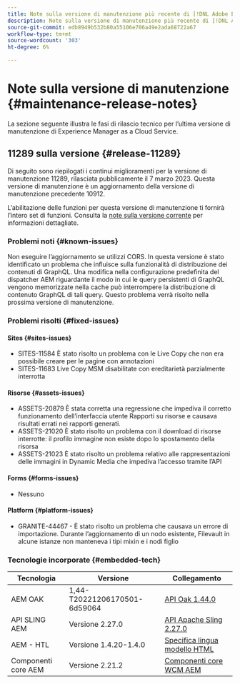 ```yaml
---
title: Note sulla versione di manutenzione più recente di [!DNL Adobe Experience Manager] as a Cloud Service.
description: Note sulla versione di manutenzione più recente di [!DNL Adobe Experience Manager] as a Cloud Service.
source-git-commit: edb8949b532b80a55106e706a49e2ada68722a67
workflow-type: tm+mt
source-wordcount: '303'
ht-degree: 6%

---
```



# Note sulla versione di manutenzione {#maintenance-release-notes}

La sezione seguente illustra le fasi di rilascio tecnico per l’ultima versione di manutenzione di Experience Manager as a Cloud Service.

## 11289 sulla versione {#release-11289}

Di seguito sono riepilogati i continui miglioramenti per la versione di manutenzione 11289, rilasciata pubblicamente il 7 marzo 2023. Questa versione di manutenzione è un aggiornamento della versione di manutenzione precedente 10912.

L’abilitazione delle funzioni per questa versione di manutenzione ti fornirà l’intero set di funzioni. Consulta la [note sulla versione corrente](/help/release-notes/release-notes-cloud/release-notes-current.md) per informazioni dettagliate.

### Problemi noti {#known-issues}

Non eseguire l’aggiornamento se utilizzi CORS. In questa versione è stato identificato un problema che influisce sulla funzionalità di distribuzione dei contenuti di GraphQL. Una modifica nella configurazione predefinita del dispatcher AEM riguardante il modo in cui le query persistenti di GraphQL vengono memorizzate nella cache può interrompere la distribuzione di contenuto GraphQL di tali query. Questo problema verrà risolto nella prossima versione di manutenzione.

### Problemi risolti {#fixed-issues}

#### Sites {#sites-issues}

- SITES-11584 È stato risolto un problema con le Live Copy che non era possibile creare per le pagine con annotazioni
- SITES-11683 Live Copy MSM disabilitate con ereditarietà parzialmente interrotta

#### Risorse {#assets-issues}

- ASSETS-20879 È stata corretta una regressione che impediva il corretto funzionamento dell’interfaccia utente Rapporti su risorse e causava risultati errati nei rapporti generati.
- ASSETS-21020 È stato risolto un problema con il download di risorse interrotte: il profilo immagine non esiste dopo lo spostamento della risorsa
- ASSETS-21023 È stato risolto un problema relativo alle rappresentazioni delle immagini in Dynamic Media che impediva l’accesso tramite l’API

#### Forms {#forms-issues}

- Nessuno

#### Platform {#platform-issues}

- GRANITE-44467 - È stato risolto un problema che causava un errore di importazione. Durante l’aggiornamento di un nodo esistente, Filevault in alcune istanze non manteneva i tipi mixin e i nodi figlio

### Tecnologie incorporate {#embedded-tech}

| Tecnologia | Versione | Collegamento |
|---|---|---|
| AEM OAK | 1,44-T20221206170501-6d59064 | [API Oak 1.44.0](https://www.javadoc.io/doc/org.apache.jackrabbit/oak-api/1.44.0/index.html) |
| API SLING AEM | Versione 2.27.0 | [API Apache Sling 2.27.0](https://www.javadoc.io/doc/org.apache.sling/org.apache.sling.api/latest/index.html) |
| AEM - HTL | Versione 1.4.20-1.4.0 | [Specifica lingua modello HTML](https://github.com/adobe/htl-spec) |
| Componenti core AEM | Versione 2.21.2 | [Componenti core WCM AEM](https://github.com/adobe/aem-core-wcm-components) |
